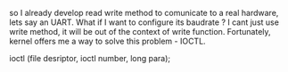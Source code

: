 so I already develop read write method to comunicate to a real hardware, lets say an UART. What if I want to configure its baudrate ? I cant just use write method, it will be out of the context of write function.
Fortunately, kernel offers me a way to solve this problem - IOCTL.

ioctl (file desriptor, ioctl number, long para);
